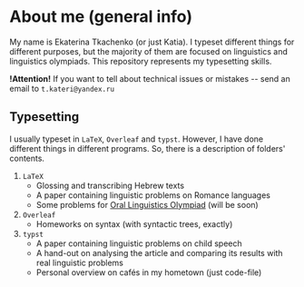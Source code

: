 # About me (general info)
My name is Ekaterina Tkachenko (or just Katia). I typeset different things for different purposes, but the majority of them are focused on linguistics and linguistics olympiads. This repository represents my typesetting skills. 

**!Attention!** If you want to tell about technical issues or mistakes -- send an email to ```t.kateri@yandex.ru```

## Typesetting
I usually typeset in ```LaTeX```, ```Overleaf``` and ```typst```. However, I have done different things in different programs. So, there is a description of folders' contents.
1. ```LaTeX```
    - Glossing and transcribing Hebrew texts
    - A paper containing linguistic problems on Romance languages
    - Some problems for [Oral Linguistics Olympiad](https://ling.hse.ru/junior/uol) (will be soon)
2. ```Overleaf```
    - Homeworks on syntax (with syntactic trees, exactly)
3. ```typst```
    - A paper containing linguistic problems on child speech
    - A hand-out on analysing the article and comparing its results with real linguistic problems
    - Personal overview on cafés in my hometown (just code-file)
